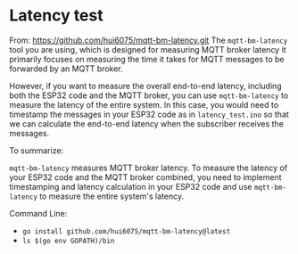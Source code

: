 # Latency test 
From: https://github.com/hui6075/mqtt-bm-latency.git
The `mqtt-bm-latency` tool you are using, which is designed for measuring MQTT broker latency
it primarily focuses on measuring the time it takes for MQTT messages to be forwarded by an MQTT broker.

However, if you want to measure the overall end-to-end latency, including both the ESP32 code and the MQTT broker, you can use `mqtt-bm-latency` to measure the latency of the entire system. In this case, you would need to timestamp the messages in your ESP32 code as in `latency_test.ino` so that we can calculate the end-to-end latency when the subscriber receives the messages.

To summarize:

`mqtt-bm-latency` measures MQTT broker latency.
To measure the latency of your ESP32 code and the MQTT broker combined, you need to implement timestamping and latency calculation in your ESP32 code and use `mqtt-bm-latency` to measure the entire system's latency.

Command Line:
- `go install github.com/hui6075/mqtt-bm-latency@latest`
- `ls $(go env GOPATH)/bin`
